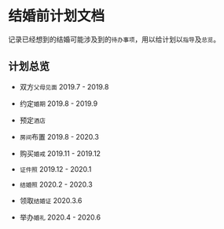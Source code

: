 # 结婚前计划文档
记录已经想到的结婚可能涉及到的`待办事项`，用以给计划以`指导`及`总览`。

## 计划总览
* 双方`父母见面`
2019.7 - 2019.8

* 约定`婚期`
2019.8 - 2019.9

* 预定`酒店`

* `房间`布置
2019.8 - 2020.3

* 购买`婚戒`
2019.11 - 2019.12

* `证件照`
2019.12 - 2020.1

* `结婚照`
2020.2 - 2020.3

* 领取`结婚证`
2020.3.6

* 举办`婚礼`
2020.4 - 2020.6

